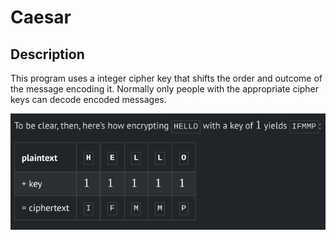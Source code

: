 # Caesar

## Description

This program uses a integer cipher key that shifts the order and outcome of the message encoding it.
Normally only people with the appropriate cipher keys can decode encoded messages.

![Demo](/Week_2/caesar/img/Ceasar-cipher.png)
